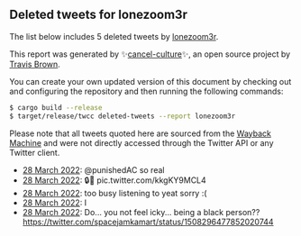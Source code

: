 ## Deleted tweets for lonezoom3r

The list below includes 5 deleted tweets by
[lonezoom3r](https://twitter.com/lonezoom3r).



This report was generated by ✨[cancel-culture](https://github.com/travisbrown/cancel-culture)✨,
an open source project by [Travis Brown](https://twitter.com/travisbrown).

You can create your own updated version of this document by checking out and configuring the
repository and then running the following commands:

```bash
$ cargo build --release
$ target/release/twcc deleted-tweets --report lonezoom3r
```

Please note that all tweets quoted here are sourced from the
[Wayback Machine](https://web.archive.org) and were not directly accessed through the Twitter API or
any Twitter client.

* [28 March 2022](https://web.archive.org/web/20220328072525/https://twitter.com/lonezoom3r/status/1508344493774417921): @punishedAC so real <!--1508344493774417921-->
* [28 March 2022](https://web.archive.org/web/20220328070507/https://twitter.com/lonezoom3r/status/1508339152433168385): 🔒🔂 pic.twitter.com/kkgKY9MCL4 <!--1508339152433168385-->
* [28 March 2022](https://web.archive.org/web/20220328060600/https://twitter.com/lonezoom3r/status/1508324282270633986): too busy listening to yeat sorry :( <!--1508324282270633986-->
* [28 March 2022](https://web.archive.org/web/20220328050407/https://twitter.com/lonezoom3r/status/1508308851535265795): I <!--1508308851535265795-->
* [28 March 2022](https://web.archive.org/web/20220328045314/https://twitter.com/lonezoom3r/status/1508306087761657861): Do... you not feel icky... being a black person?? https://twitter.com/spacejamkamart/status/1508296477852020744 <!--1508306087761657861-->
